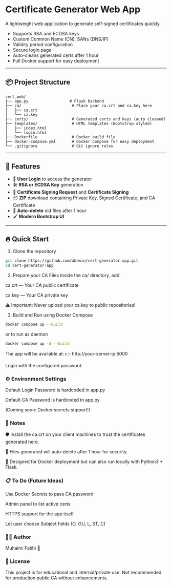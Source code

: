 # Certificate Generator Web App

A lightweight web application to generate self-signed certificates quickly.

- Supports RSA and ECDSA keys
- Custom Common Name (CN), SANs (DNS/IP)
- Validity period configuration
- Secure login page
- Auto-cleans generated certs after 1 hour
- Full Docker support for easy deployment

---
## 📦 Project Structure
```
cert_web/
├── app.py                  # Flask backend
├── ca/                      # Place your ca.crt and ca.key here
│   ├── ca.crt
│   └── ca.key
├── certs/                   # Generated certs and keys (auto cleaned)
├── templates/               # HTML templates (Bootstrap styled)
│   ├── index.html
│   └── login.html
├── Dockerfile               # Docker build file
├── docker-compose.yml       # Docker Compose for easy deployment
└── .gitignore               # Git ignore rules
```

---

## 🚀 Features

- 🔐 **User Login** to access the generator
- 🛠 **RSA or ECDSA Key** generation
- 📜 **Certificate Signing Request** and **Certificate Signing**
- 📦 **ZIP** download containing Private Key, Signed Certificate, and CA Certificate
- 🧹 **Auto-delete** old files after 1 hour
- 🖌 **Modern Bootstrap UI**

---

## 🔥 Quick Start

1. Clone the repository
```bash
git clone https://github.com/abemin/cert-generator-app.git
cd cert-generator-app
```
2. Prepare your CA Files
Inside the ca/ directory, add:

ca.crt — Your CA public certificate

ca.key — Your CA private key

⚠️ Important: Never upload your ca.key to public repositories!

3. Build and Run using Docker Compose
```bash
docker compose up --build
```
or to run as daemon
```bash
docker compose up -d --build
```
The app will be available at:
👉 http://your-server-ip:5000

Login with the configured password.

### ⚙️ Environment Settings
Default Login Password is hardcoded in app.py

Default CA Password is hardcoded in app.py

(Coming soon: Docker secrets support!)

### 📄 Notes
🛡 Install the ca.crt on your client machines to trust the certificates generated here.

📜 Files generated will auto-delete after 1 hour for security.

🐳 Designed for Docker deployment but can also run locally with Python3 + Flask.

### 📋 To Do (Future Ideas)
Use Docker Secrets to pass CA password

Admin panel to list active certs

HTTPS support for the app itself

Let user choose Subject fields (O, OU, L, ST, C)

### 🧑‍💻 Author
Muhaimi Fatihi 🚀

### 📜 License
This project is for educational and internal/private use.
Not recommended for production public CA without enhancements.
